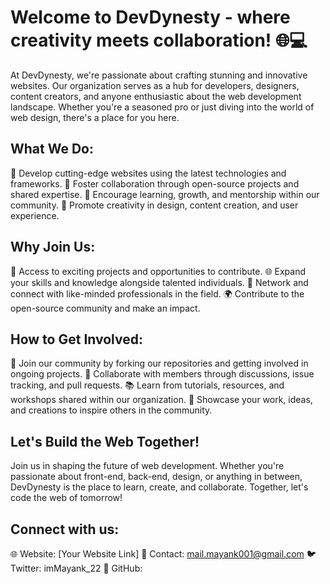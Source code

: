 # Welcome to DevDynesty - where creativity meets collaboration! 🌐💻

At DevDynesty, we're passionate about crafting stunning and innovative websites. Our organization serves as a hub for developers, designers, content creators, and anyone enthusiastic about the web development landscape. Whether you're a seasoned pro or just diving into the world of web design, there's a place for you here.

## What We Do:

🚀 Develop cutting-edge websites using the latest technologies and frameworks.
🤝 Foster collaboration through open-source projects and shared expertise.
🌟 Encourage learning, growth, and mentorship within our community.
🎨 Promote creativity in design, content creation, and user experience.

## Why Join Us:

🔧 Access to exciting projects and opportunities to contribute.
🌐 Expand your skills and knowledge alongside talented individuals.
👥 Network and connect with like-minded professionals in the field.
🌍 Contribute to the open-source community and make an impact.

## How to Get Involved:

👋 Join our community by forking our repositories and getting involved in ongoing projects.
🤝 Collaborate with members through discussions, issue tracking, and pull requests.
📚 Learn from tutorials, resources, and workshops shared within our organization.
🌟 Showcase your work, ideas, and creations to inspire others in the community.

## Let's Build the Web Together!

Join us in shaping the future of web development. Whether you're passionate about front-end, back-end, design, or anything in between, DevDynesty is the place to learn, create, and collaborate. Together, let's code the web of tomorrow!

## Connect with us:
🌐 Website: [Your Website Link]
📧 Contact: mail.mayank001@gmail.com
🐦 Twitter: imMayank_22
📌 GitHub: 

